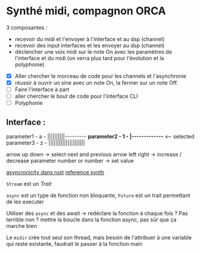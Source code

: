 # Synthé midi, compagnon ORCA

3 composantes :
 - recevoir du midi et l'envoyer à l'interface et au dsp (channel)
 - recevoir des input interfaces et les envoyer au dsp (channel)
 - déclencher une voix midi sur le note On avec les paramètres de l'interface et du midi (on verra plus tard pour l'évolution et la polyphonie)

 - [x] Aller chercher le morceau de code pour les channels et l'asynchronie
 - [x] réussir à ouvrir un sine avec un note On, la fermer sur un note Off.
 - [ ] Faire l'interface à part
 - [ ] aller chercher le bout de code pour l'interface CLI
 - [ ] Polyphonie

## Interface :
parameter1 - a - ||||||||||---------
**parameter2 - 1 - |-------------** <-- selected
parameter3 - z - |||||||||||||||||||||

arrow up down -> select next and previous
arrow left right -> increase / decrease parameter
number or number -> set value

[asyncronicity dans rust](https://rust-lang.github.io/async-book/05_streams/01_chapter.html)
[reference synth](https://github.com/chris-zen/kiro-synth)

`Stream` est un *Trait* 

`async` est un type de fonction non bloquante, `Future` est un trait permettant de les executer

Utiliser des `async` et des await -> redéclare la fonction à chaque fois ? Pas terrible non ? 
mettre la boucle dans la fonction async, pas sûr que ça marche bien

Le `midir` crée tout seul son thread, mais besoin de l'attribuer à une variable qui reste existante, faudrait le passer à la fonction main